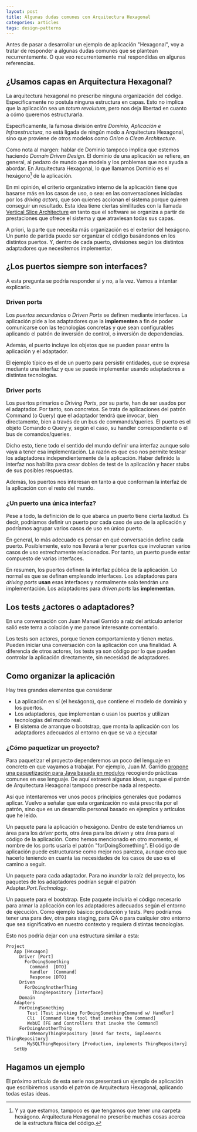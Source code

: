 ```yaml
---
layout: post
title: Algunas dudas comunes con Arquitectura Hexagonal
categories: articles
tags: design-patterns
---
```


Antes de pasar a desarrollar un ejemplo de aplicación "Hexagonal", voy a tratar de responder a algunas dudas comunes que se plantean recurrentemente. O que veo recurrentemente mal respondidas en algunas referencias.

## ¿Usamos capas en Arquitectura Hexagonal? 

La arquitectura hexagonal no prescribe ninguna organización del código. Específicamente no postula ninguna estructura en capas. Esto no implica que la aplicación sea un _totum revolutum_, pero nos deja libertad en cuanto a cómo queremos estructurarla.

Específicamente, la famosa división entre _Dominio, Aplicación e Infraestructura_, no está ligada de ningún modo a Arquitectura Hexagonal, sino que proviene de otros modelos como _Onion_ o _Clean Architecture_.

Como nota al margen: hablar de Dominio tampoco implica que estemos haciendo _Domain Driven Design_. El dominio de una aplicación se refiere, en general, al pedazo de mundo que modela y los problemas que nos ayuda a abordar. En Arquitectura Hexagonal, lo que llamamos Dominio es el hexágono[^1] de la aplicación.

[^1]: Y ya que estamos, tampoco es que tengamos que tener una carpeta hexágono. Arquitectura Hexagonal no prescribe muchas cosas acerca de la estructura física del código.

En mi opinión, el criterio organizativo interno de la aplicación tiene que basarse más en los casos de uso, o sea: en las conversaciones iniciadas por los _driving actors_, que son quienes accionan el sistema porque quieren conseguir un resultado. Esta idea tiene ciertas similitudes con la llamada [Vertical Slice Architecture](https://jimmybogard.com/vertical-slice-architecture/) en tanto que el software se organiza a partir de prestaciones que ofrece el sistema y que atraviesan todas sus capas.

A priori, la parte que necesita más organización es el exterior del hexágono. Un punto de partida puede ser organizar el código basándonos en los distintos puertos. Y, dentro de cada puerto, divisiones según los distintos adaptadores que necesitemos implementar.

## ¿Los puertos siempre son interfaces?

A esta pregunta se podría responder sí y no, a la vez. Vamos a intentar explicarlo.

### Driven ports

Los _puertos secundarios_ o _Driven Ports_ se definen mediante interfaces. La aplicación pide a los adaptadores que la **implementen** a fin de poder comunicarse con las tecnologías concretas y que sean configurables aplicando el patrón de inversión de control, o inversión de dependencias.

Además, el puerto incluye los objetos que se pueden pasar entre la aplicación y el adaptador.

El ejemplo típico es el de un puerto para persistir entidades, que se expresa mediante una interfaz y que se puede implementar usando adaptadores a distintas tecnologías.

### Driver ports

Los puertos primarios o _Driving Ports_, por su parte, han de ser usados por el adaptador. Por tanto, son concretos. Se trata de aplicaciones del patrón Command (o Query) que el adaptador tendrá que invocar, bien directamente, bien a través de un bus de commands/queries. El puerto es el objeto Comando o Query y, según el caso, su handler correspondiente o el bus de comandos/queries.

Dicho esto, tiene todo el sentido del mundo definir una interfaz aunque solo vaya a tener esa implementación. La razón es que eso nos permite testear los adaptadores independientemente de la aplicación. Haber definido la interfaz nos habilita para crear dobles de test de la aplicación y hacer stubs de sus posibles respuestas.

Además, los puertos nos interesan en tanto a que conforman la interfaz de la aplicación con el resto del mundo.

### ¿Un puerto una única interfaz?

Pese a todo, la definición de lo que abarca un puerto tiene cierta laxitud. Es decir, podríamos definir un puerto por cada caso de uso de la aplicación y podríamos agrupar varios casos de uso en único puerto.

En general, lo más adecuado es pensar en qué conversación define cada puerto. Posiblemente, esto nos llevará a tener puertos que involucran varios casos de uso estrechamente relacionados. Por tanto, un puerto puede estar compuesto de varias interfaces.

En resumen, los puertos definen la interfaz pública de la aplicación. Lo normal es que se definan empleando interfaces. Los adaptadores para _driving ports_ **usan** esas interfaces y normalmente solo tendrán una implementación. Los adaptadores para _driven ports_ las **implementan**.

## Los tests ¿actores o adaptadores?

En una conversación con Juan Manuel Garrido a raíz del artículo anterior salió este tema a colación y me parece interesante comentarlo.

Los tests son actores, porque tienen comportamiento y tienen metas. Pueden iniciar una conversación con la aplicación con una finalidad. A diferencia de otros actores, los tests ya son código por lo que pueden controlar la aplicación directamente, sin necesidad de adaptadores.

## Como organizar la aplicación

Hay tres grandes elementos que considerar

* La aplicación en sí (el hexágono), que contiene el modelo de dominio y los puertos.
* Los adaptadores, que implementan o usan los puertos y utilizan tecnologías del mundo real.
* El sistema de arranque o bootstrap, que monta la aplicación con los adaptadores adecuados al entorno en que se va a ejecutar

### ¿Cómo paquetizar un proyecto?

Para paquetizar el proyecto dependeremos un poco del lenguaje en concreto en que vayamos a trabajar. Por ejemplo, Juan M. Garrido [propone una paquetización para Java basada en modulos](https://jmgarridopaz.github.io/content/hexagonalarchitecture-ig/chapter2.html#tc2) recogiendo prácticas comunes en ese lenguaje. De aquí extraeré algunas ideas, aunque el patrón de Arquitectura Hexagonal tampoco prescribe nada al respecto.

Así que intentaremos ver unos pocos principios generales que podamos aplicar. Vuelvo a señalar que esta organización no está prescrita por el patrón, sino que es un desarrollo personal basado en ejemplos y artículos que he leído.

Un paquete para la aplicación o hexágono. Dentro de este tendríamos un área para los _driver_ ports, otra área para los _driven_ y otra área para el código de la aplicación. Como hemos mencionado en otro momento, el nombre de los ports usaría el patrón "forDoingSomething". El código de aplicación puede estructurarse como mejor nos parezca, aunque creo que hacerlo teniendo en cuanta las necesidades de los casos de uso es el camino a seguir.

Un paquete para cada adaptador. Para no _inundar_ la raíz del proyecto, los paquetes de los adaptadores podrían seguir el patrón Adapter._Port_._Technology_.

Un paquete para el bootstrap. Este paquete incluiría el código necesario para armar la aplicación con los adaptadores adecuados según el entorno de ejecución. Como ejemplo básico: producción y tests. Pero podríamos tener una para dev, otra para staging, para QA o para cualquier otro entorno que sea significativo en nuestro contexto y requiera distintas tecnologías.

Esto nos podría dejar con una estructura similar a esta:

```
Project
   App [Hexagon]
     Driver [Port]
       ForDoingSomething
         Command  [DTO]
         Handler  [Command]
         Response [DTO]
     Driven
       ForDoingAnotherThing
          ThingRepository [Interface]
     Domain
   Adapters
     ForDoingSomething
        Test [Test invoking ForDoingSomethingCommand w/ Handler]
        Cli  [Command line tool that invokes the Command]
        WebUI [FE and Controllers that invoke the Command]
     ForDoingAnotherThing
        InMemoryThingRepository [Used for tests, implements ThingRepository]
        MySQLThingRepository [Production, implements ThingRepository]
   SetUp
```

## Hagamos un ejemplo

El próximo artículo de esta serie nos presentará un ejemplo de aplicación que escribiremos usando el patrón de Arquitectura Hexagonal, aplicando todas estas ideas.
